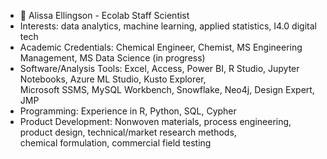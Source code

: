- 👋 Alissa Ellingson - Ecolab Staff Scientist
- Interests: data analytics, machine learning, applied statistics, I4.0 digital tech
- Academic Credentials: Chemical Engineer, Chemist, MS Engineering Management, MS Data Science (in progress)
- Software/Analysis Tools: Excel, Access, Power BI, R Studio, Jupyter Notebooks, Azure ML Studio, Kusto Explorer, \
Microsoft SSMS, MySQL Workbench, Snowflake, Neo4j, Design Expert, JMP
- Programming: Experience in R, Python, SQL, Cypher
- Product Development: Nonwoven materials, process engineering, product design, technical/market research methods, \
chemical formulation, commercial field testing
